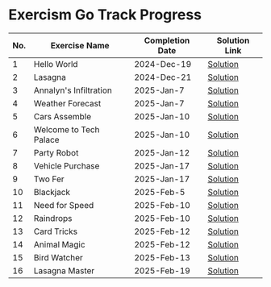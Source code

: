 # Exercism Go Track Progress

| No. | Exercise Name | Completion Date | Solution Link |
|-----|--------------|-----------------|---------------|
| 1 | Hello World | 2024-Dec-19 | [Solution](./go/hello-world/hello_world.go) |
| 2 | Lasagna | 2024-Dec-21 | [Solution](./go/lasagna/lasagna.go) |
| 3 | Annalyn's Infiltration | 2025-Jan-7 | [Solution](./go/annalyns-infiltration/annalyns_infiltration.go) |
| 4 | Weather Forecast | 2025-Jan-7 | [Solution](./go/weather-forecast/weather_forecast.go) |
| 5 | Cars Assemble | 2025-Jan-10 | [Solution](./go/cars-assemble/cars_assemble.go) |
| 6 | Welcome to Tech Palace | 2025-Jan-10 | [Solution](./go/welcome-to-tech-palace/welcome_to_tech_palace.go) |
| 7 | Party Robot| 2025-Jan-12 | [Solution](./go/party-robot/party_robot.go) |
| 8 | Vehicle Purchase | 2025-Jan-17 | [Solution](./go/vehicle-purchase/vehicle_purchase.go) |
| 9 | Two Fer | 2025-Jan-17 | [Solution](./go/two-fer/two_fer.go) |
| 10 | Blackjack | 2025-Feb-5 | [Solution](./go/blackjack/blackjack.go) |
| 11 | Need for Speed | 2025-Feb-10 | [Solution](./go/need-for-speed/need_for_speed.go) |
| 12 | Raindrops | 2025-Feb-10 | [Solution](./go/raindrops/raindrops.go) |
| 13 | Card Tricks | 2025-Feb-12 | [Solution](./go/card-tricks/card_tricks.go) |
| 14 | Animal Magic | 2025-Feb-12 | [Solution](./go/animal-magic/animal_magic.go) |
| 15 | Bird Watcher | 2025-Feb-13 | [Solution](./go/bird-watcher/bird_watcher.go) |
| 16 | Lasagna Master | 2025-Feb-19 | [Solution](./go/lasagna-master/lasagna_master.go) |